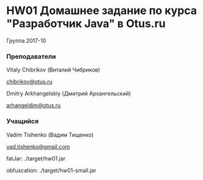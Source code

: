 # HW01 Домашнее задание по курса "Разработчик Java" в Otus.ru

Группа 2017-10

### Преподаватели
Vitaly Chibrikov (Виталий Чибриков)

chibrikov@otus.ru

Dmitry Arkhangelskiy (Дмитрий Архангельский)

arhangeldim@otus.ru

### Учащийся
Vadim Tishenko (Вадим Тищенко)

vad.tishenko@gmail.com

fatJar: 
./target/hw01.jar

obfuscation:
./target/hw01-small.jar
